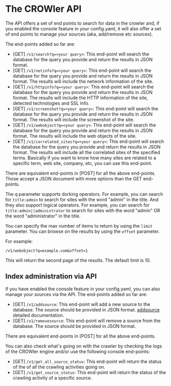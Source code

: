# The CROWler API

The API offers a set of end points to search for data in the crowler and, if
you enabled the console feature in your config.yaml, it will also offer a set
of end points to manage your sources (aka, add/remove etc sources).

The end-points added so far are:

* [GET] `/v1/search?q=<your query>`: This end-point will search the database
  for the query you provide and return the results in JSON format.
* [GET] `/v1/netinfo?q=<your query>`: This end-point will search the database
  for the query you provide and return the results in JSON format. The results
  will include the network information of the site.
* [GET] `/v1/httpinfo?q=<your query>`: This end-point will search the database
  for the query you provide and return the results in JSON format. The results
  will include the HTTP information of the site, detected technologies and SSL
  Info.
* [GET] `/v1/screenshot?q=<your query>`: This end-point will search the
  database for the query you provide and return the results in JSON format. The
  results will include the screenshot of the site.
* [GET] `/v1/webobject?q=<your query>`: This end-point will search the database
  for the query you provide and return the results in JSON format. The results
  will include the web objects of the site.
* [GET] `/v1/correlated_sites?q=<your query>`: This end-point will search the
  database for the query you provide and return the results in JSON format. The
  results will include all the correlated sites of the specified terms.
  Basically if you want to know how many sites are related to a specific term,
  web site, company, etc, you can use this end-point.

There are equivalent end-points in [POST] for all the above end-points.
Those accept a JSON document with more options than the GET end-points.

The q parameter supports dorking operators. For example, you can search for
`title:admin` to search for sites with the word "admin" in the title.
And they also support logical operators. For example, you can search for
`title:admin||administrator` to search for sites with the word "admin" OR
the word "administrator" in the title.

You can specify the max number of items to return by using the `limit` parameter.
You can browse on the results by using the `offset` parameter.

For example:

`/v1/webobject?q=example.com&offset=1`

This will return the second page of the results. The default limit is 10.

## Index administration via API

If you have enabled the console feature in your config.yaml, you can also
manage your sources via the API. The end-points added so far are:

* [GET] `/v1/addsource`: This end-point will add a new source to the database.
  The source should be provided in JSON format.
  [addsource](./api/addsource.md) detailed documentation.
* [GET] `/v1/removesource`: This end-point will remove a source from the
  database. The source should be provided in JSON format.

There are equivalent end-points in [POST] for all the above end-points.

You can also check what's going on with the crawler by checking the logs of the
CROWler engine and/or use the following console end-points:

* [GET] `/v1/get_all_source_status`: This end-point will return the status of the
  of all the crawling activities going on.
* [GET] `/v1/get_source_status`: This end-point will return the status of the
  crawling activity of a specific source.
